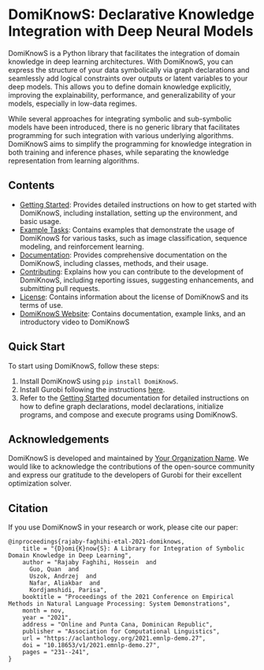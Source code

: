 # DomiKnowS: Declarative Knowledge Integration with Deep Neural Models

DomiKnowS is a Python library that facilitates the integration of domain knowledge in deep learning architectures. With DomiKnowS, you can express the structure of your data symbolically via graph declarations and seamlessly add logical constraints over outputs or latent variables to your deep models. This allows you to define domain knowledge explicitly, improving the explainability, performance, and generalizability of your models, especially in low-data regimes. 

While several approaches for integrating symbolic and sub-symbolic models have been introduced, there is no generic library that facilitates programming for such integration with various underlying algorithms. DomiKnowS aims to simplify the programming for knowledge integration in both training and inference phases, while separating the knowledge representation from learning algorithms.


## Contents

- [Getting Started](https://link-to-getting-started-docs): Provides detailed instructions on how to get started with DomiKnowS, including installation, setting up the environment, and basic usage.
- [Example Tasks](https://link-to-examples-docs): Contains examples that demonstrate the usage of DomiKnowS for various tasks, such as image classification, sequence modeling, and reinforcement learning.
- [Documentation](https://link-to-api-reference-docs): Provides comprehensive documentation on the DomiKnowS, including classes, methods, and their usage.
- [Contributing](https://link-to-contributing-docs): Explains how you can contribute to the development of DomiKnowS, including reporting issues, suggesting enhancements, and submitting pull requests.
- [License](https://link-to-license-docs): Contains information about the license of DomiKnowS and its terms of use.
- [DomiKnowS Website](https://hlr.github.io/domiknows-nlp/): Contains documentation, example links, and an introductory video to DomiKnowS

## Quick Start

To start using DomiKnowS, follow these steps:

1. Install DomiKnowS using `pip install DomiKnowS`.
2. Install Gurobi following the instructions [here](https://link-to-gurobi-readme).
3. Refer to the [Getting Started](https://link-to-getting-started-docs) documentation for detailed instructions on how to define graph declarations, model declarations, initialize programs, and compose and execute programs using DomiKnowS.

## Acknowledgements

DomiKnowS is developed and maintained by [Your Organization Name](https://your-organization-website.com). We would like to acknowledge the contributions of the open-source community and express our gratitude to the developers of Gurobi for their excellent optimization solver.

## Citation

If you use DomiKnowS in your research or work, please cite our paper:

```
@inproceedings{rajaby-faghihi-etal-2021-domiknows,
    title = "{D}omi{K}now{S}: A Library for Integration of Symbolic Domain Knowledge in Deep Learning",
    author = "Rajaby Faghihi, Hossein  and
      Guo, Quan  and
      Uszok, Andrzej  and
      Nafar, Aliakbar  and
      Kordjamshidi, Parisa",
    booktitle = "Proceedings of the 2021 Conference on Empirical Methods in Natural Language Processing: System Demonstrations",
    month = nov,
    year = "2021",
    address = "Online and Punta Cana, Dominican Republic",
    publisher = "Association for Computational Linguistics",
    url = "https://aclanthology.org/2021.emnlp-demo.27",
    doi = "10.18653/v1/2021.emnlp-demo.27",
    pages = "231--241",
}
```

